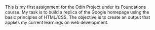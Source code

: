 This is my first assignment for the Odin Project under its Foundations course. My task is to build a replica of the Google homepage using the basic principles of HTML/CSS. The objective is to create an output that applies my current learnings on web development.